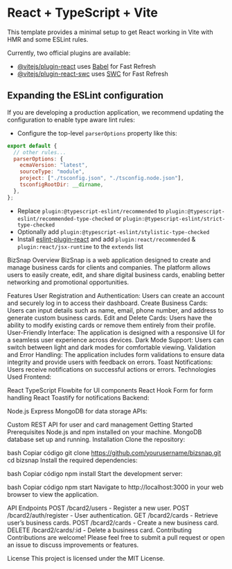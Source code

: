 # React + TypeScript + Vite

This template provides a minimal setup to get React working in Vite with HMR and some ESLint rules.

Currently, two official plugins are available:

- [@vitejs/plugin-react](https://github.com/vitejs/vite-plugin-react/blob/main/packages/plugin-react/README.md) uses [Babel](https://babeljs.io/) for Fast Refresh
- [@vitejs/plugin-react-swc](https://github.com/vitejs/vite-plugin-react-swc) uses [SWC](https://swc.rs/) for Fast Refresh

## Expanding the ESLint configuration

If you are developing a production application, we recommend updating the configuration to enable type aware lint rules:

- Configure the top-level `parserOptions` property like this:

```js
export default {
  // other rules...
  parserOptions: {
    ecmaVersion: "latest",
    sourceType: "module",
    project: ["./tsconfig.json", "./tsconfig.node.json"],
    tsconfigRootDir: __dirname,
  },
};
```

- Replace `plugin:@typescript-eslint/recommended` to `plugin:@typescript-eslint/recommended-type-checked` or `plugin:@typescript-eslint/strict-type-checked`
- Optionally add `plugin:@typescript-eslint/stylistic-type-checked`
- Install [eslint-plugin-react](https://github.com/jsx-eslint/eslint-plugin-react) and add `plugin:react/recommended` & `plugin:react/jsx-runtime` to the `extends` list


BizSnap
Overview
BizSnap is a web application designed to create and manage business cards for clients and companies. The platform allows users to easily create, edit, and share digital business cards, enabling better networking and promotional opportunities.

Features
User Registration and Authentication: Users can create an account and securely log in to access their dashboard.
Create Business Cards: Users can input details such as name, email, phone number, and address to generate custom business cards.
Edit and Delete Cards: Users have the ability to modify existing cards or remove them entirely from their profile.
User-Friendly Interface: The application is designed with a responsive UI for a seamless user experience across devices.
Dark Mode Support: Users can switch between light and dark modes for comfortable viewing.
Validation and Error Handling: The application includes form validations to ensure data integrity and provide users with feedback on errors.
Toast Notifications: Users receive notifications on successful actions or errors.
Technologies Used
Frontend:

React
TypeScript
Flowbite for UI components
React Hook Form for form handling
React Toastify for notifications
Backend:

Node.js
Express
MongoDB for data storage
APIs:

Custom REST API for user and card management
Getting Started
Prerequisites
Node.js and npm installed on your machine.
MongoDB database set up and running.
Installation
Clone the repository:

bash
Copiar código
git clone https://github.com/yourusername/bizsnap.git
cd bizsnap
Install the required dependencies:

bash
Copiar código
npm install
Start the development server:

bash
Copiar código
npm start
Navigate to http://localhost:3000 in your web browser to view the application.

API Endpoints
POST /bcard2/users - Register a new user.
POST /bcard2/auth/register - User authentication.
GET /bcard2/cards - Retrieve user’s business cards.
POST /bcard2/cards - Create a new business card.
DELETE /bcard2/cards/:id - Delete a business card.
Contributing
Contributions are welcome! Please feel free to submit a pull request or open an issue to discuss improvements or features.

License
This project is licensed under the MIT License.